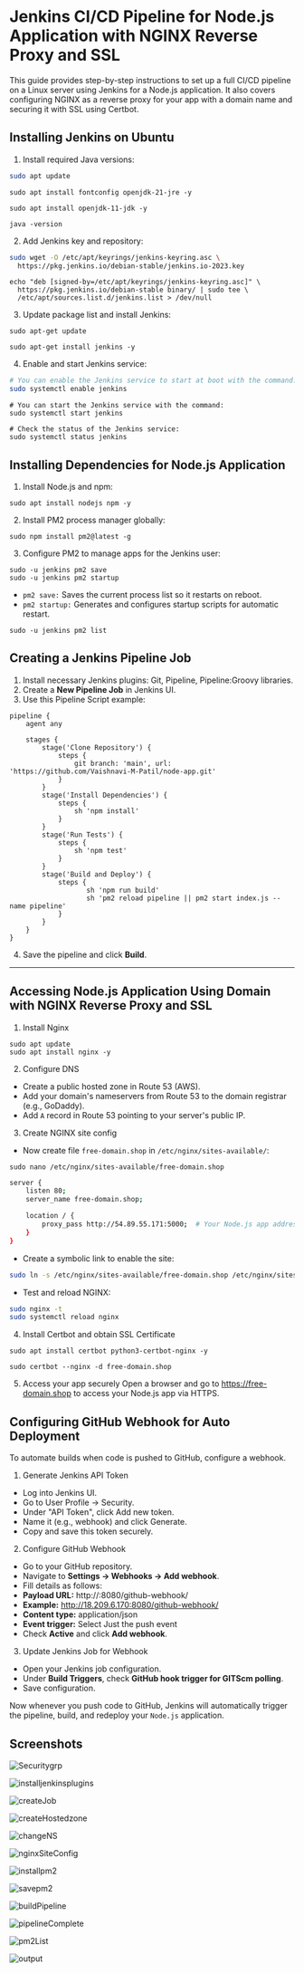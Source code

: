 # Jenkins CI/CD Pipeline for Node.js Application with NGINX Reverse Proxy and SSL
This guide provides step-by-step instructions to set up a full CI/CD pipeline on a Linux server using Jenkins for a Node.js application. It also covers configuring NGINX as a reverse proxy for your app with a domain name and securing it with SSL using Certbot.

## Installing Jenkins on Ubuntu
1. Install required Java versions:
```bash
sudo apt update
```
```
sudo apt install fontconfig openjdk-21-jre -y
```
```
sudo apt install openjdk-11-jdk -y
```
```
java -version
```
2. Add Jenkins key and repository:
```bash
sudo wget -O /etc/apt/keyrings/jenkins-keyring.asc \
  https://pkg.jenkins.io/debian-stable/jenkins.io-2023.key
```
```
echo "deb [signed-by=/etc/apt/keyrings/jenkins-keyring.asc]" \
  https://pkg.jenkins.io/debian-stable binary/ | sudo tee \
  /etc/apt/sources.list.d/jenkins.list > /dev/null
```
3. Update package list and install Jenkins:
```
sudo apt-get update
```
```
sudo apt-get install jenkins -y
```
4. Enable and start Jenkins service:
```bash
# You can enable the Jenkins service to start at boot with the command:
sudo systemctl enable jenkins
```
```
# You can start the Jenkins service with the command:
sudo systemctl start jenkins
```
```
# Check the status of the Jenkins service:
sudo systemctl status jenkins
```

## Installing Dependencies for Node.js Application
1. Install Node.js and npm:
```
sudo apt install nodejs npm -y
```
2. Install PM2 process manager globally:
```
sudo npm install pm2@latest -g
```
3. Configure PM2 to manage apps for the Jenkins user:
```
sudo -u jenkins pm2 save
sudo -u jenkins pm2 startup
```
- `pm2 save:` Saves the current process list so it restarts on reboot.
- `pm2 startup:` Generates and configures startup scripts for automatic restart.
```
sudo -u jenkins pm2 list
```

## Creating a Jenkins Pipeline Job
1. Install necessary Jenkins plugins: Git, Pipeline, Pipeline:Groovy libraries.
2. Create a **New Pipeline Job** in Jenkins UI.
3. Use this Pipeline Script example:
```
pipeline {
    agent any

    stages {
        stage('Clone Repository') {
            steps {
                git branch: 'main', url: 'https://github.com/Vaishnavi-M-Patil/node-app.git' 
            }
        }
        stage('Install Dependencies') {
            steps {
                sh 'npm install' 
            }
        }
        stage('Run Tests') {
            steps {
                sh 'npm test' 
            }
        }
        stage('Build and Deploy') {
            steps {
                   sh 'npm run build'
                   sh 'pm2 reload pipeline || pm2 start index.js --name pipeline'
            }
        }
    }
}
```
4. Save the pipeline and click **Build**.

---

## Accessing Node.js Application Using Domain with NGINX Reverse Proxy and SSL

1. Install Nginx 
```
sudo apt update
sudo apt install nginx -y
```
2. Configure DNS
- Create a public hosted zone in Route 53 (AWS).
- Add your domain's nameservers from Route 53 to the domain registrar (e.g., GoDaddy).
- Add `A` record in Route 53 pointing to your server's public IP.

3. Create NGINX site config
- Now create file `free-domain.shop` in `/etc/nginx/sites-available/`:
```
sudo nano /etc/nginx/sites-available/free-domain.shop  
```
```bash
server {
    listen 80;
    server_name free-domain.shop;

    location / {
        proxy_pass http://54.89.55.171:5000;  # Your Node.js app address
    }
}
```
- Create a symbolic link to enable the site:
```bash
sudo ln -s /etc/nginx/sites-available/free-domain.shop /etc/nginx/sites-enabled/           
```
- Test and reload NGINX:
```bash
sudo nginx -t        
sudo systemctl reload nginx
```
4. Install Certbot and obtain SSL Certificate
```
sudo apt install certbot python3-certbot-nginx -y
```
```
sudo certbot --nginx -d free-domain.shop
```
5. Access your app securely
Open a browser and go to https://free-domain.shop to access your Node.js app via HTTPS.

## Configuring GitHub Webhook for Auto Deployment
To automate builds when code is pushed to GitHub, configure a webhook.
1. Generate Jenkins API Token
- Log into Jenkins UI.
- Go to User Profile → Security.
- Under "API Token", click Add new token.
- Name it (e.g., webhook) and click Generate.
- Copy and save this token securely.

2. Configure GitHub Webhook
- Go to your GitHub repository.
- Navigate to **Settings → Webhooks → Add webhook**.
- Fill details as follows:
- **Payload URL:** http://<your-server-ip>:8080/github-webhook/
- **Example:** http://18.209.6.170:8080/github-webhook/
- **Content type:** application/json
- **Event trigger:** Select Just the push event
- Check **Active** and click **Add webhook**.

3. Update Jenkins Job for Webhook
- Open your Jenkins job configuration.
- Under **Build Triggers**, check **GitHub hook trigger for GITScm polling**.
- Save configuration.

Now whenever you push code to GitHub, Jenkins will automatically trigger the pipeline, build, and redeploy your `Node.js` application.


## Screenshots

![Securitygrp](https://github.com/Vaishnavi-M-Patil/nodejs-pipeline/blob/main/cicd/1-securitygrp.png)

![installjenkinsplugins](https://github.com/Vaishnavi-M-Patil/nodejs-pipeline/blob/main/cicd/2-installjenkinsplugins.png)

![createJob](https://github.com/Vaishnavi-M-Patil/nodejs-pipeline/blob/main/cicd/3-createJob.png)

![createHostedzone](https://github.com/Vaishnavi-M-Patil/nodejs-pipeline/blob/main/cicd/4-createHostedzone.png)

![changeNS](https://github.com/Vaishnavi-M-Patil/nodejs-pipeline/blob/main/cicd/5-changeNS.png)

![nginxSiteConfig](https://github.com/Vaishnavi-M-Patil/nodejs-pipeline/blob/main/cicd/6-nginxSiteConfig.png)

![installpm2](https://github.com/Vaishnavi-M-Patil/nodejs-pipeline/blob/main/cicd/7-installpm2.png)

![savepm2](https://github.com/Vaishnavi-M-Patil/nodejs-pipeline/blob/main/cicd/8-savepm2.png)

![buildPipeline](https://github.com/Vaishnavi-M-Patil/nodejs-pipeline/blob/main/cicd/9-buildPipeline.png)

![pipelineComplete](https://github.com/Vaishnavi-M-Patil/nodejs-pipeline/blob/main/cicd/10-pipelineComplete.png)

![pm2List](https://github.com/Vaishnavi-M-Patil/nodejs-pipeline/blob/main/cicd/11-pm2List.png)

![output](https://github.com/Vaishnavi-M-Patil/nodejs-pipeline/blob/main/cicd/12-output.png)
